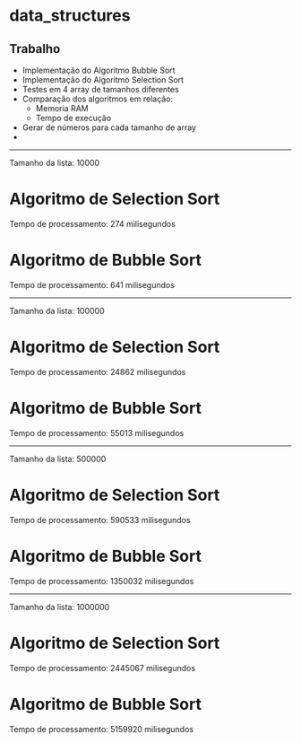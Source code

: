 # data_structures

## Trabalho

- Implementação do Algoritmo Bubble Sort
- Implementação do Algoritmo Selection Sort
- Testes em 4 array de tamanhos diferentes
- Comparação dos algoritmos em relação:
    - Memoria RAM
    - Tempo de execução
- Gerar de números para cada tamanho de array
- 

___________________________________
Tamanho da lista: 10000

# Algoritmo de Selection Sort #
Tempo de processamento: 274 milisegundos

# Algoritmo de Bubble Sort #
Tempo de processamento: 641 milisegundos

___________________________________
Tamanho da lista: 100000

# Algoritmo de Selection Sort #
Tempo de processamento: 24862 milisegundos

# Algoritmo de Bubble Sort #
Tempo de processamento: 55013 milisegundos

___________________________________       
Tamanho da lista: 500000

# Algoritmo de Selection Sort #
Tempo de processamento: 590533 milisegundos

# Algoritmo de Bubble Sort #
Tempo de processamento: 1350032 milisegundos

___________________________________
Tamanho da lista: 1000000

# Algoritmo de Selection Sort #
Tempo de processamento: 2445067 milisegundos

# Algoritmo de Bubble Sort #
Tempo de processamento: 5159920 milisegundos